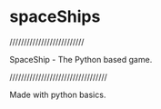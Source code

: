 # spaceShips
//////////////////////////

SpaceShip - The Python based game.

//////////////////////////////////

Made with python basics.
